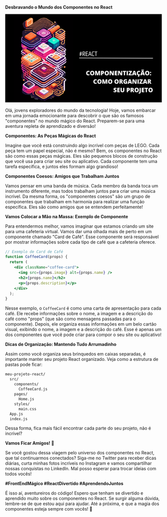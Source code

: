 **Desbravando o Mundo dos Componentes no React**

![Banner](artigo.png)

Olá, jovens exploradores do mundo da tecnologia! Hoje, vamos embarcar em uma jornada emocionante para descobrir o que são os famosos "componentes" no mundo mágico do React. Preparem-se para uma aventura repleta de aprendizado e diversão!

**Componentes: As Peças Mágicas do React**

Imagine que você está construindo algo incrível com peças de LEGO. Cada peça tem um papel especial, não é mesmo? Bem, os componentes no React são como essas peças mágicas. Eles são pequenos blocos de construção que você usa para criar seu site ou aplicativo. Cada componente tem uma tarefa específica, e juntos eles formam algo grandioso!

**Componentes Coesos: Amigos que Trabalham Juntos**

Vamos pensar em uma banda de música. Cada membro da banda toca um instrumento diferente, mas todos trabalham juntos para criar uma música incrível. Da mesma forma, os "componentes coesos" são um grupo de componentes que trabalham em harmonia para realizar uma função específica. Eles são como amigos que se entendem perfeitamente!

**Vamos Colocar a Mão na Massa: Exemplo de Componente**

Para entendermos melhor, vamos imaginar que estamos criando um site para uma cafeteria virtual. Vamos dar uma olhada mais de perto em um componente chamado "Card de Café". Esse componente será responsável por mostrar informações sobre cada tipo de café que a cafeteria oferece.

```jsx
// Exemplo de Card de Café
function CoffeeCard(props) {
  return (
    <div className="coffee-card">
      <img src={props.image} alt={props.name} />
      <h2>{props.name}</h2>
      <p>{props.description}</p>
    </div>
  );
}
```

Nesse exemplo, o `CoffeeCard` é como uma carta de apresentação para cada café. Ele recebe informações sobre o nome, a imagem e a descrição do café como "props" (que são como mensagens passadas para o componente). Depois, ele organiza essas informações em um belo cartão visual, exibindo o nome, a imagem e a descrição do café. Esse é apenas um dos componentes que você pode criar para compor o seu site ou aplicativo!

**Dicas de Organização: Mantendo Tudo Arrumadinho**

Assim como você organiza seus brinquedos em caixas separadas, é importante manter seu projeto React organizado. Veja como a estrutura de pastas pode ficar:

```
meu-projeto-react/
  src/
    components/
      CoffeeCard.js
    pages/
      Home.js
    styles/
      main.css
  App.js
  index.js
```

Dessa forma, fica mais fácil encontrar cada parte do seu projeto, não é incrível?

**Vamos Ficar Amigos! 🚀**

Se você gostou dessa viagem pelo universo dos componentes no React, que tal continuarmos conectados? Siga-me no Twitter para receber dicas diárias, curta minhas fotos incríveis no Instagram e vamos compartilhar nossas conquistas no LinkedIn. Mal posso esperar para trocar ideias com todos vocês!

**#FrontEndMágico #ReactDivertido #AprendendoJuntos**

É isso aí, aventureiros do código! Espero que tenham se divertido e aprendido muito sobre os componentes no React. Se surgir alguma dúvida, lembre-se de que estou aqui para ajudar. Até a próxima, e que a magia dos componentes esteja sempre com vocês! 🌟